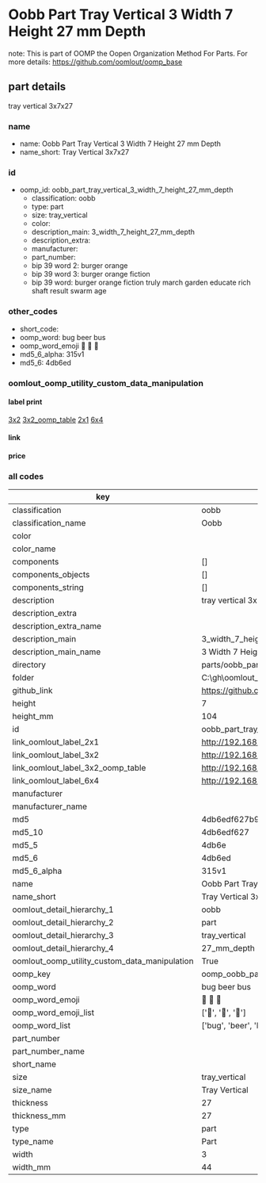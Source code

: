 # Oobb Part Tray Vertical 3 Width 7 Height 27 mm Depth  

note: This is part of OOMP the Oopen Organization Method For Parts. For more details: https://github.com/oomlout/oomp_base

##  part details
  



tray vertical 3x7x27



### name
* name: Oobb Part Tray Vertical 3 Width 7 Height 27 mm Depth
* name_short: Tray Vertical 3x7x27 
### id
* oomp_id: oobb_part_tray_vertical_3_width_7_height_27_mm_depth
  * classification: oobb
  * type: part
  * size: tray_vertical
  * color: 
  * description_main: 3_width_7_height_27_mm_depth
  * description_extra: 
  * manufacturer: 
  * part_number: 
  * bip 39 word 2: burger orange
  * bip 39 word 3: burger orange fiction
  * bip 39 word: burger orange fiction truly march garden educate rich shaft result swarm age

### other_codes
* short_code: 
* oomp_word: bug beer bus
* oomp_word_emoji :bug: :beer: :bus:
* md5_6_alpha: 315v1
* md5_6: 4db6ed






### oomlout_oomp_utility_custom_data_manipulation
#### label print
[3x2](http://192.168.1.245:1112/?label=oomp%20315v1)
[3x2_oomp_table](http://192.168.1.108:1112/?label=oomp%20315v1)
[2x1](http://192.168.1.242:1112/?label=oomp%20315v1)
[6x4](http://192.168.1.55:1112/?label=oomp%20315v1)    

#### link

                              

#### price







### all codes 
| key | value |  
| --- | --- |  
| classification | oobb |  
| classification_name | Oobb |  
| color |  |  
| color_name |  |  
| components | [] |  
| components_objects | [] |  
| components_string | [] |  
| description | tray vertical 3x7x27 |  
| description_extra |  |  
| description_extra_name |  |  
| description_main | 3_width_7_height_27_mm_depth |  
| description_main_name | 3 Width 7 Height 27 mm Depth |  
| directory | parts/oobb_part_tray_vertical_3_width_7_height_27_mm_depth |  
| folder | C:\gh\oomlout_oobb_version_4_generated_parts\parts\oobb_part_tray_vertical_3_width_7_height_27_mm_depth |  
| github_link | https://github.com/oomlout/oomlout_oomp_part_src/tree/main/parts/oobb_part_tray_vertical_3_width_7_height_27_mm_depth |  
| height | 7 |  
| height_mm | 104 |  
| id | oobb_part_tray_vertical_3_width_7_height_27_mm_depth |  
| link_oomlout_label_2x1 | http://192.168.1.242:1112/?label=oomp%20315v1 |  
| link_oomlout_label_3x2 | http://192.168.1.245:1112/?label=oomp%20315v1 |  
| link_oomlout_label_3x2_oomp_table | http://192.168.1.108:1112/?label=oomp%20315v1 |  
| link_oomlout_label_6x4 | http://192.168.1.55:1112/?label=oomp%20315v1 |  
| manufacturer |  |  
| manufacturer_name |  |  
| md5 | 4db6edf627b948d17ec3ee96aba6f0f5 |  
| md5_10 | 4db6edf627 |  
| md5_5 | 4db6e |  
| md5_6 | 4db6ed |  
| md5_6_alpha | 315v1 |  
| name | Oobb Part Tray Vertical 3 Width 7 Height 27 mm Depth |  
| name_short | Tray Vertical 3x7x27  |  
| oomlout_detail_hierarchy_1 | oobb |  
| oomlout_detail_hierarchy_2 | part |  
| oomlout_detail_hierarchy_3 | tray_vertical |  
| oomlout_detail_hierarchy_4 | 27_mm_depth |  
| oomlout_oomp_utility_custom_data_manipulation | True |  
| oomp_key | oomp_oobb_part_tray_vertical_3_width_7_height_27_mm_depth |  
| oomp_word | bug beer bus |  
| oomp_word_emoji | :bug: :beer: :bus: |  
| oomp_word_emoji_list | [':bug:', ':beer:', ':bus:'] |  
| oomp_word_list | ['bug', 'beer', 'bus'] |  
| part_number |  |  
| part_number_name |  |  
| short_name |  |  
| size | tray_vertical |  
| size_name | Tray Vertical |  
| thickness | 27 |  
| thickness_mm | 27 |  
| type | part |  
| type_name | Part |  
| width | 3 |  
| width_mm | 44 |  
